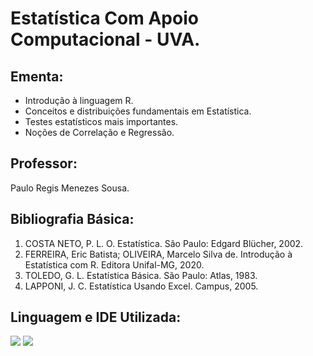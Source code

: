 # Estatística Com Apoio Computacional - UVA.

## Ementa:
- Introdução à linguagem R. 
- Conceitos e distribuições fundamentais em Estatística. 
- Testes estatísticos mais importantes.
- Noções de Correlação e Regressão.

## Professor:
Paulo Regis Menezes Sousa.

## Bibliografia Básica:
1. COSTA NETO, P. L. O. Estatística. São Paulo: Edgard Blücher, 2002.
2. FERREIRA, Eric Batista; OLIVEIRA, Marcelo Silva de. Introdução à Estatística com R. Editora Unifal-MG, 2020.
3. TOLEDO, G. L. Estatística Básica. São Paulo: Atlas, 1983.
4. LAPPONI, J. C. Estatística Usando Excel. Campus, 2005.

## Linguagem e IDE Utilizada:
<a href = "https://pt.wikipedia.org/wiki/R_(linguagem_de_programa%C3%A7%C3%A3o)"><img src="https://img.shields.io/badge/-R-%23333?style=for-the-badge&logo=r&logoColor=%22red%22%20arget=%22_blank"></a>
<a href = "https://www.rstudio.com/"><img src="https://img.shields.io/badge/-RStudio-%23333?style=for-the-badge&logo=RStudio&logoColor=%22red%22%20arget=%22_blank"></a>
